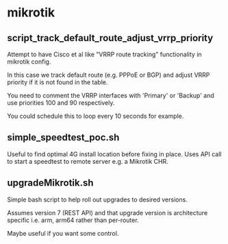 # mikrotik

## script_track_default_route_adjust_vrrp_priority

Attempt to have Cisco et al like "VRRP route tracking" functionality in mikrotik config. 

In this case we track default route (e.g. PPPoE or BGP) and adjust VRRP priority if it is not found in the table.

You need to comment the VRRP interfaces with 'Primary' or 'Backup' and use priorities 100 and 90 respectively.

You could schedule this to loop every 10 seconds for example.


## simple_speedtest_poc.sh

Useful to find optimal 4G install location before fixing in place. Uses API call to start a speedtest to remote server e.g. a Mikrotik CHR.


## upgradeMikrotik.sh

Simple bash script to help roll out upgrades to desired versions.  

Assumes version 7 (REST API) and that upgrade version is architecture specific i.e. arm, arm64 rather than per-router.

Maybe useful if you want some control.
